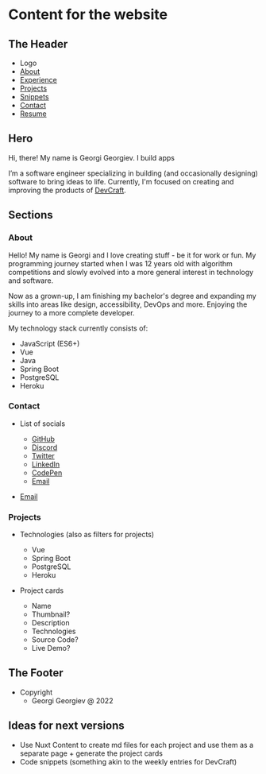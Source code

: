 # Content for the website

## The Header

* Logo
* [About](#about)
* [Experience](#experience)
* [Projects](#projects)
* [Snippets](/snippets)
* [Contact](#contact)
* [Resume](/resume.pdf)

## Hero

Hi, there! My name is
Georgi Georgiev.
I build apps

I’m a software engineer specializing in building (and occasionally designing) software to bring ideas to life.
Currently, I'm focused on creating and improving the products of <a href="https://dev-craft.com" target="_blank">
DevCraft</a>.

## Sections

### About

<p>Hello! My name is Georgi and I love creating stuff - be it for work or fun. My programming journey started when I was 12
years old with algorithm competitions and slowly evolved into a more general interest in technology and software.</p>

<p>Now as a grown-up, I am finishing my bachelor's degree and expanding my skills into areas like design, accessibility, DevOps and more. Enjoying the journey to a more complete developer.</p>

<p>My technology stack currently consists of:</p>
<ul>
  <li>JavaScript (ES6+)</li>
  <li>Vue</li>
  <li>Java</li>
  <li>Spring Boot</li>
  <li>PostgreSQL</li>
  <li>Heroku</li>
</ul>

### Contact

* List of socials
  * [GitHub](https://github.com/lol-iris)
  * [Discord](https://discord.com/users/108266380515622912)
  * [Twitter](https://twitter.com/lol_iris1)
  * [LinkedIn](https://www.linkedin.com/in/georgiageorgiev/)
  * [CodePen](https://codepen.io/lol-iris)
  * [Email](mailto:gatanasovgeorgiev@gmail.com)

* [Email](mailto:gatanasovgeorgiev@gmail.com?subject=Hello&body=Hello%2C%20I%20wanna%20tell%20you%20about%20my%20amazing%20idea...)

### Projects

* Technologies (also as filters for projects)
  * Vue
  * Spring Boot
  * PostgreSQL
  * Heroku

* Project cards
  * Name
  * Thumbnail?
  * Description
  * Technologies
  * Source Code?
  * Live Demo?

## The Footer

* Copyright
  * Georgi Georgiev @ 2022

## Ideas for next versions

* Use Nuxt Content to create md files for each project and use them as a separate page + generate the project cards
* Code snippets (something akin to the weekly entries for DevCraft)
